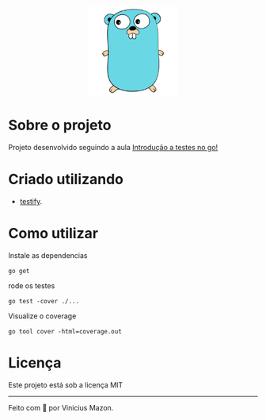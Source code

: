 <div align="center">
  <img  height="180em" src="https://raw.githubusercontent.com/devicons/devicon/master/icons/go/go-original.svg" >
</div>

# Sobre o projeto
Projeto desenvolvido seguindo a aula [Introdução a testes no go!](https://www.youtube.com/watch?v=WERRMOcnX1c&list=WL&index=12)
# Criado utilizando
* [testify](https://github.com/stretchr/testify).
# Como utilizar
Instale as dependencias
```
go get
```
rode os testes
```
go test -cover ./...
```
Visualize o coverage
```
go tool cover -html=coverage.out
```
# Licença
Este projeto está sob a licença MIT

---
Feito com 🖤 por Vinicius Mazon.